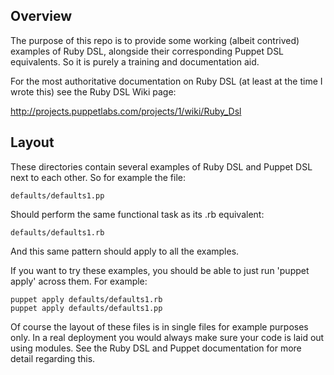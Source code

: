 ## Overview

The purpose of this repo is to provide some working (albeit contrived) examples
of Ruby DSL, alongside their corresponding Puppet DSL equivalents. So it is
purely a training and documentation aid.

For the most authoritative documentation on Ruby DSL (at least at the time I
wrote this) see the Ruby DSL Wiki page:

<http://projects.puppetlabs.com/projects/1/wiki/Ruby_Dsl>

## Layout

These directories contain several examples of Ruby DSL and Puppet DSL next to
each other. So for example the file:

    defaults/defaults1.pp

Should perform the same functional task as its .rb equivalent:

    defaults/defaults1.rb

And this same pattern should apply to all the examples.

If you want to try these examples, you should be able to just run 'puppet apply'
across them. For example:

    puppet apply defaults/defaults1.rb
    puppet apply defaults/defaults1.pp

Of course the layout of these files is in single files for example purposes
only. In a real deployment you would always make sure your code is laid out
using modules. See the Ruby DSL and Puppet documentation for more detail
regarding this.
